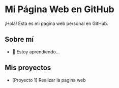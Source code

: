 # Mi Página Web en GitHub

¡Hola! Esta es mi página web personal en GitHub.

## Sobre mí
- 🌱 Estoy aprendiendo...

## Mis proyectos
- [Proyecto 1] Realizar la pagina web

